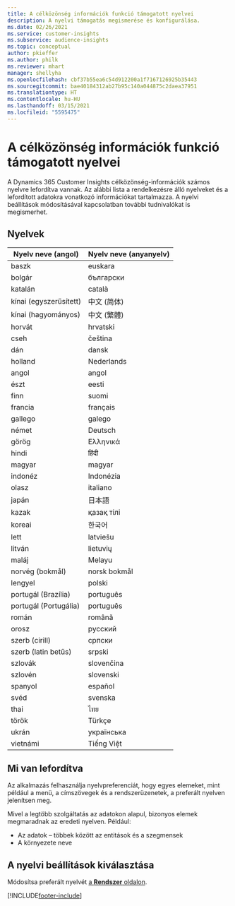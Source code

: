 ```yaml
---
title: A célközönség információk funkció támogatott nyelvei
description: A nyelvi támogatás megismerése és konfigurálása.
ms.date: 02/26/2021
ms.service: customer-insights
ms.subservice: audience-insights
ms.topic: conceptual
author: pkieffer
ms.author: philk
ms.reviewer: mhart
manager: shellyha
ms.openlocfilehash: cbf37b55ea6c54d912200a1f7167126925b35443
ms.sourcegitcommit: bae40184312ab27b95c140a044875c2daea37951
ms.translationtype: HT
ms.contentlocale: hu-HU
ms.lasthandoff: 03/15/2021
ms.locfileid: "5595475"
---
```

# <a name="supported-languages-for-audience-insights-capability"></a>A célközönség információk funkció támogatott nyelvei

A Dynamics 365 Customer Insights célközönség-információk számos nyelvre lefordítva vannak. Az alábbi lista a rendelkezésre álló nyelveket és a lefordított adatokra vonatkozó információkat tartalmazza. A nyelvi beállítások módosításával kapcsolatban további tudnivalókat is megismerhet. 

## <a name="languages"></a>Nyelvek

| Nyelv neve (angol)|  Nyelv neve (anyanyelv) |
| ------------- | ------------- |
| baszk | euskara |
| bolgár | български |
| katalán | català |
| kínai (egyszerűsített) | 中文 (简体) |
| kínai (hagyományos) | 中文 (繁體) |
| horvát | hrvatski |
| cseh | čeština |
| dán | dansk |
| holland | Nederlands |
| angol | angol |
| észt | eesti |
| finn | suomi |
| francia | français |
| gallego | galego |
| német | Deutsch |
| görög | Ελληνικά |
| hindi | हिंदी |
| magyar | magyar |
| indonéz | Indonézia |
| olasz | italiano |
| japán | 日本語 |
| kazak | қазақ тілі |
| koreai | 한국어 |
| lett | latviešu |
| litván | lietuvių |
| maláj | Melayu |
| norvég (bokmål) | norsk bokmål |
| lengyel | polski |
| portugál (Brazília) | português |
| portugál (Portugália) | português |
| román | română |
| orosz | pусский |
| szerb (cirill) | српски |
| szerb (latin betűs) | srpski |
| szlovák | slovenčina |
| szlovén | slovenski |
| spanyol | español |
| svéd | svenska |
| thai | ไทย |
| török | Türkçe |
| ukrán | українська |
| vietnámi | Tiếng Việt |

## <a name="whats-translated"></a>Mi van lefordítva

Az alkalmazás felhasználja nyelvpreferenciát, hogy egyes elemeket, mint például a menü, a címszövegek és a rendszerüzenetek, a preferált nyelven jelenítsen meg.

Mivel a legtöbb szolgáltatás az adatokon alapul, bizonyos elemek megmaradnak az eredeti nyelven. Például:

- Az adatok – többek között az entitások és a szegmensek
- A környezete neve

## <a name="choose-your-language-settings"></a>A nyelvi beállítások kiválasztása  

Módosítsa preferált nyelvét [a **Rendszer** oldalon](system.md).


[!INCLUDE[footer-include](../includes/footer-banner.md)]